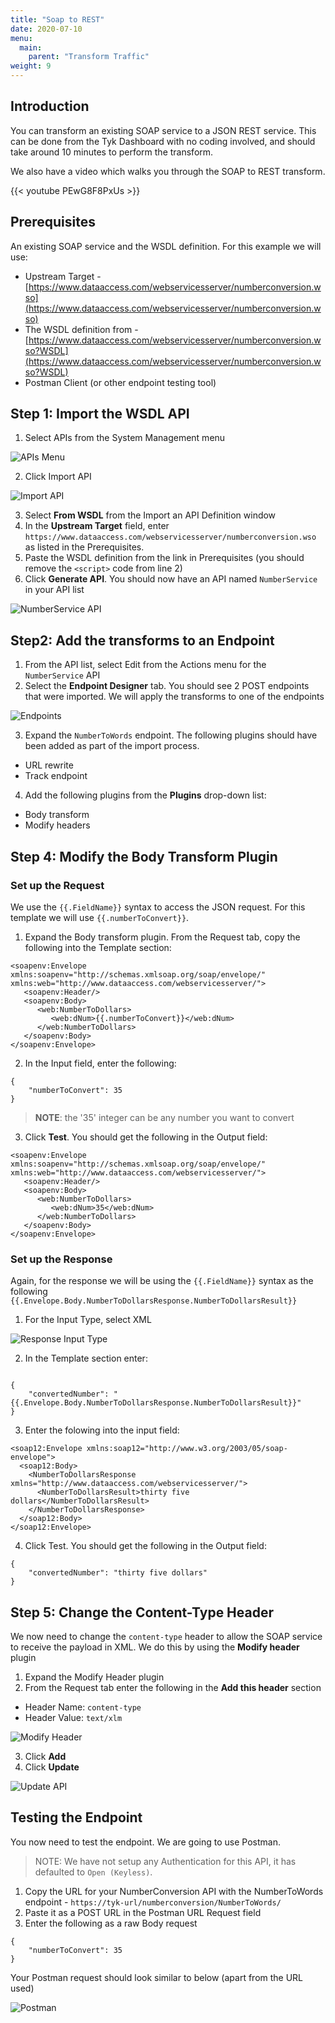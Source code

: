 ```yaml
---
title: "Soap to REST"
date: 2020-07-10
menu:
  main:
    parent: "Transform Traffic"
weight: 9
---
```


## Introduction

You can transform an existing SOAP service to a JSON REST service. This can be done from the Tyk Dashboard with no coding involved, and should take around 10 minutes to perform the transform.

We also have a video which walks you through the SOAP to REST transform.

{{< youtube PEwG8F8PxUs >}}

## Prerequisites

An existing SOAP service and the WSDL definition. For this example we will use:

- Upstream Target - [https://www.dataaccess.com/webservicesserver/numberconversion.wso](https://www.dataaccess.com/webservicesserver/numberconversion.wso)
- The WSDL definition from - [https://www.dataaccess.com/webservicesserver/numberconversion.wso?WSDL](https://www.dataaccess.com/webservicesserver/numberconversion.wso?WSDL)
- Postman Client (or other endpoint testing tool)

## Step 1: Import the WSDL API

1. Select APIs from the System Management menu

![APIs Menu](/docs/img/2.10/apis_menu.png)

2. Click Import API

![Import API](/docs/img/2.10/import_api_button.png)

3. Select **From WSDL** from the Import an API Definition window
4. In the **Upstream Target** field, enter `https://www.dataaccess.com/webservicesserver/numberconversion.wso` as listed in the Prerequisites.
5. Paste the WSDL definition from the link in Prerequisites (you should remove the `<script>` code from line 2)
6. Click **Generate API**. You should now have an API named `NumberService` in your API list

![NumberService API](/docs/img/2.10/numberservice_api.png)

## Step2: Add the transforms to an Endpoint

1. From the API list, select Edit from the Actions menu for the `NumberService` API
2. Select the **Endpoint Designer** tab. You should see 2 POST endpoints that were imported. We will apply the transforms to one of the endpoints

![Endpoints](/docs/img/2.10/numberservice_endpoints.png)

3. Expand the `NumberToWords` endpoint. The following plugins should have been added as part of the import process.
  - URL rewrite
  - Track endpoint
4. Add the following plugins from the **Plugins** drop-down list:
  - Body transform
  - Modify headers

## Step 4: Modify the Body Transform Plugin

### Set up the Request

We use the `{{.FieldName}}` syntax to access the JSON request. For this template we will use `{{.numberToConvert}}`.

1. Expand the Body transform plugin. From the Request tab, copy the following into the Template section:

```{.CopyWrapper}
<soapenv:Envelope xmlns:soapenv="http://schemas.xmlsoap.org/soap/envelope/" xmlns:web="http://www.dataaccess.com/webservicesserver/">
   <soapenv:Header/>
   <soapenv:Body>
      <web:NumberToDollars>
         <web:dNum>{{.numberToConvert}}</web:dNum>
      </web:NumberToDollars>
   </soapenv:Body>
</soapenv:Envelope>
```

2. In the Input field, enter the following:

```{.CopyWrapper}
{
    "numberToConvert": 35
}
```
> **NOTE**: the '35' integer can be any number you want to convert

3. Click **Test**. You should get the following in the Output field:

```
<soapenv:Envelope xmlns:soapenv="http://schemas.xmlsoap.org/soap/envelope/" xmlns:web="http://www.dataaccess.com/webservicesserver/">
   <soapenv:Header/>
   <soapenv:Body>
      <web:NumberToDollars>
         <web:dNum>35</web:dNum>
      </web:NumberToDollars>
   </soapenv:Body>
</soapenv:Envelope>
```
### Set up the Response

Again, for the response we will be using the `{{.FieldName}}` syntax as the following `{{.Envelope.Body.NumberToDollarsResponse.NumberToDollarsResult}}`

1. For the Input Type, select XML

![Response Input Type](/docs/img/2.10/body_trans_response_input.png)

2. In the Template section enter:

```{.CopyWrapper}

{
    "convertedNumber": "{{.Envelope.Body.NumberToDollarsResponse.NumberToDollarsResult}}"
}
```
3. Enter the folowing into the input field:

```{.CopyWrapper}
<soap12:Envelope xmlns:soap12="http://www.w3.org/2003/05/soap-envelope">
  <soap12:Body>
    <NumberToDollarsResponse xmlns="http://www.dataaccess.com/webservicesserver/">
      <NumberToDollarsResult>thirty five dollars</NumberToDollarsResult>
    </NumberToDollarsResponse>
  </soap12:Body>
</soap12:Envelope>
```
4. Click Test. You should get the following in the Output field:

```
{
    "convertedNumber": "thirty five dollars"
}
```
## Step 5: Change the Content-Type Header

We now need to change the `content-type` header to allow the SOAP service to receive the payload in XML. We do this by using the **Modify header** plugin

1. Expand the Modify Header plugin
2. From the Request tab enter the following in the **Add this header** section
  - Header Name: `content-type`
  - Header Value: `text/xlm`

![Modify Header](/docs/img/2.10/add_header_type.png)

3. Click **Add**
4. Click **Update**

![Update API](/docs/img/2.10/update_number_conversion.png)

## Testing the Endpoint

You now need to test the endpoint. We are going to use Postman.

> NOTE: We have not setup any Authentication for this API, it has defaulted to `Open (Keyless)`.

1. Copy the URL for your NumberConversion API with the NumberToWords endpoint - `https://tyk-url/numberconversion/NumberToWords/`
2. Paste it as a POST URL in the Postman URL Request field
3. Enter the following as a raw Body request

```{.CopyWrapper}
{
    "numberToConvert": 35
}
```
Your Postman request should look similar to below (apart from the URL used)

![Postman](/docs/img/2.10/postman_soap_rest.png)